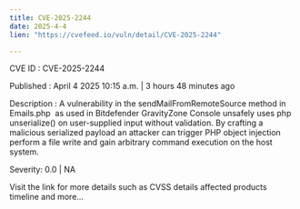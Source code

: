 ```yaml
---
title: CVE-2025-2244
date: 2025-4-4
lien: "https://cvefeed.io/vuln/detail/CVE-2025-2244"

---
```


CVE ID : CVE-2025-2244

Published :  April 4
2025
10:15 a.m. | 3 hours
48 minutes ago

Description : A vulnerability in the sendMailFromRemoteSource method in Emails.php  as used in Bitdefender GravityZone Console unsafely uses php unserialize() on user-supplied input without validation. By crafting a malicious serialized payload
an attacker can trigger PHP object injection
perform a file write
and gain arbitrary command execution on the host system.

Severity: 0.0 | NA

Visit the link for more details
such as CVSS details
affected products
timeline
and more...
